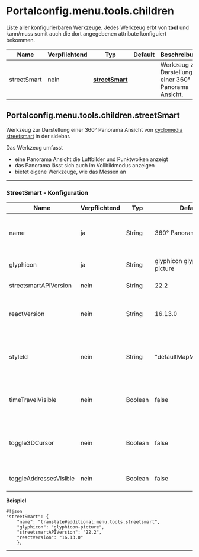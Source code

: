 # Portalconfig.menu.tools.children

Liste aller konfigurierbaren Werkzeuge. Jedes Werkzeug erbt von **[tool](#markdown-header-portalconfigmenutool)** und kann/muss somit auch die dort angegebenen attribute konfiguiert bekommen.

|Name|Verpflichtend|Typ|Default|Beschreibung|Expert|
|----|-------------|---|-------|------------|------|
|streetSmart|nein|**[streetSmart](#markdown-header-portalconfigmenutoolschildrenstreetSmart)**||Werkzeug zur Darstellung einer 360° Panorama Ansicht.|false|



## Portalconfig.menu.tools.children.streetSmart

Werkzeug zur Darstellung einer 360° Panorama Ansicht von [cyclomedia streetsmart](https://www.cyclomedia.com/de/street-smart) in der sidebar.

Das Werkzeug umfasst

* eine Panorama Ansicht die Luftbilder und Punktwolken anzeigt
* das Panorama lässt sich auch im Vollbildmodus anzeigen
* bietet eigene Werkzeuge, wie das Messen an


***


### StreetSmart - Konfiguration

|Name|Verpflichtend|Typ|Default|Beschreibung|Expert|
|----|-------------|---|-------|------------|------|
|name|ja|String|360° Panorama|Der Titel des Werkzeuges bzw. der Eintrag in der Werkzeugliste|false|
|glyphicon|ja|String|glyphicon glyphicon-picture|Das zu verwendende Icon.|false|
|streetsmartAPIVersion|nein|String|22.2|Die Version der streetsmartApi.|true|
|reactVersion|nein|String|16.13.0|Die Version von React, kompatibel zur Version der streetsmartAPI.|true|
|styleId|nein|String|"defaultMapMarkerPoint"|StyleId, um den Mapmarker in der Karte zu stylen, wenn streetsmart geöffnet ist.|true|
|timeTravelVisible|nein|Boolean|false|Schaltet Zeitauswahl in der Panoramaansicht ein.|false|
|toggle3DCursor|nein|Boolean|false|Schaltet die Sichtbarkeit des 3D-Cursors in der Panoramaansicht ein.|false|
|toggleAddressesVisible|nein|Boolean|false|Schaltet die Sichtbarkeit von Adressen ein.|false|

**Beispiel**
```
#!json
"streetSmart": {
    "name": "translate#additional:menu.tools.streetsmart",
    "glyphicon": "glyphicon-picture",
    "streetsmartAPIVersion": "22.2",
    "reactVersion": "16.13.0"
    },
```

***




